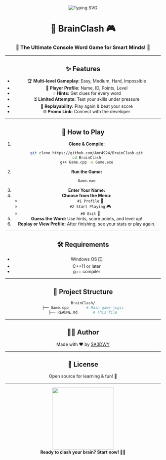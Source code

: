 
<div align="center">

<img src="https://readme-typing-svg.demolab.com?font=Fira+Code&size=28&pause=1000&color=00FF00&center=true&vCenter=true&width=435&lines=Welcome+to+BrainClash!;Challenge+your+mind+now!;Guess+the+word+and+level+up!" alt="Typing SVG" />

# 🧠 BrainClash 🎮

<h3>🚀 The Ultimate Console Word Game for Smart Minds! 🚀</h3>

---

## ✨ Features

- 🏆 **Multi-level Gameplay:** Easy, Medium, Hard, Impossible
- 👤 **Player Profile:** Name, ID, Points, Level
- 💡 **Hints:** Get clues for every word
- ⏳ **Limited Attempts:** Test your skills under pressure
- 🔄 **Replayability:** Play again & beat your score
- 🌐 **Promo Link:** Connect with the developer

---

## 🎲 How to Play

1. **Clone & Compile:**
   ```sh
   git clone https://github.com/Amr4924/BrainClash.git
   cd BrainClash
   g++ Game.cpp -o Game.exe
   ```
2. **Run the Game:**
   ```sh
   Game.exe
   ```
3. **Enter Your Name:**
4. **Choose from the Menu:**
   - `#1 Profile` 👤
   - `#2 Start Playing` 🎮
   - `#0 Exit` 🚪
5. **Guess the Word:** Use hints, score points, and level up!
6. **Replay or View Profile:** After finishing, see your stats or play again.

---

## 🛠️ Requirements

- Windows OS 🪟
- C++11 or later
- g++ compiler

---

## 📂 Project Structure

```bash
BrainClash/
├── Game.cpp        # Main game logic
├── README.md       # This file
```

---

## 👨‍💻 Author

Made with ❤️ by [SA3DWY](https://linktr.ee/sa3dwy?utm_source=linktree_profile_share&ltsid=a1eacc81-c473-4b64-aca7-a14b408f7bc0)

---

## 📜 License

Open source for learning & fun! 🚀

---

<div align="center">
  <img src="https://media.giphy.com/media/3o7aD2saalBwwftBIY/giphy.gif" width="200" />
  <br>
  <b>Ready to clash your brain? Start now! 🧠🔥</b>
</div>

